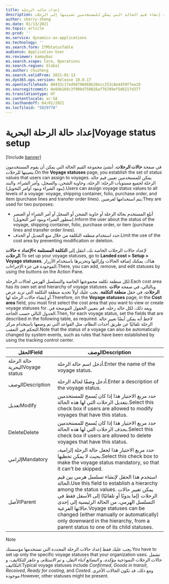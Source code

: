 ```yaml
---
title: إعداد حالة الرحلة
description: يصف هذا الموضوع كيفية إنشاء قيم الحالة التي يمكن للمستخدمين تعيينها إلى الرحلات.
author: sherry-zheng
ms.date: 01/13/2021
ms.topic: article
ms.prod: ''
ms.service: dynamics-ax-applications
ms.technology: ''
ms.search.form: ITMStatusTable
audience: Application User
ms.reviewer: kamaybac
ms.search.scope: Core, Operations
ms.search.region: Global
ms.author: chuzheng
ms.search.validFrom: 2021-01-13
ms.dyn365.ops.version: Release 10.0.17
ms.openlocfilehash: 80433c17ed9d790d88b20ecc253c8e4459ffea10
ms.sourcegitcommit: 0e8db169c3f90bd750826af76709ef5d621fd377
ms.translationtype: HT
ms.contentlocale: ar-SA
ms.lasthandoff: 04/01/2021
ms.locfileid: "5829778"
---
```

# <a name="voyage-status-setup"></a><span data-ttu-id="61364-103">إعداد حالة الرحلة البحرية‬</span><span class="sxs-lookup"><span data-stu-id="61364-103">Voyage status setup</span></span>

[!include [banner](../../includes/banner.md)]

<span data-ttu-id="61364-104">في صفحة **حالات الرحلات**، أنشئ مجموعة القيم الحالة التي يمكن أن يقوم المستخدمون بتعيينها للرحلات.</span><span class="sxs-lookup"><span data-stu-id="61364-104">On the **Voyage statuses** page, you establish the set of status values that users can assign to voyages.</span></span> <span data-ttu-id="61364-105">يمكن للمستخدمين تعيين قيم حالة الرحلة لجميع مستويات الرحلة: الرحلة، وحاوية الشحن، والسجل، وأمر الشراء، والبند (بنود الشراء وبنود أوامر التحويل).</span><span class="sxs-lookup"><span data-stu-id="61364-105">Users can assign voyage status values to all levels of a voyage: voyage, shipping container, folio, purchase order, and item (purchase lines and transfer order lines).</span></span> <span data-ttu-id="61364-106">يتم استخدامها لغرضين:</span><span class="sxs-lookup"><span data-stu-id="61364-106">They are used for two purposes:</span></span>

- <span data-ttu-id="61364-107">أبلغ المستخدم بحالة الرحلة أو حاوية الشحن أو السجل أو أمر الشراء أو العنصر (سطور الشراء وبنود أمر التحويل).</span><span class="sxs-lookup"><span data-stu-id="61364-107">Inform the user about the status of the voyage, shipping container, folio, purchase order, or item (purchase lines and transfer order lines).</span></span>
- <span data-ttu-id="61364-108">حدد استخدام منطقه التكلفة من خلال منع التعديل أو الحذف.</span><span class="sxs-lookup"><span data-stu-id="61364-108">Limit the use of the cost area by preventing modification or deletion.</span></span>

<span data-ttu-id="61364-109">لإعداد حالات الرحلات الخاصة بك، انتقل إلى **التكلفة المستلمة \>الإعداد \> حالات الرحلات**.</span><span class="sxs-lookup"><span data-stu-id="61364-109">To set up your voyage statuses, go to **Landed cost \> Setup \> Voyage statuses**.</span></span> <span data-ttu-id="61364-110">هناك، يمكنك إضافة الحالات وإزالتها وتحريرها باستخدام الأزرار الموجودة في جزء الإجراءات.</span><span class="sxs-lookup"><span data-stu-id="61364-110">There, you can add, remove, and edit statuses by using the buttons on the Action Pane.</span></span>

<span data-ttu-id="61364-111">لكل منطقة تكلفة مجموعتها الخاصة والتسلسل الهرمي لحالات الرحلة.</span><span class="sxs-lookup"><span data-stu-id="61364-111">Each cost area has its own set and hierarchy of voyage statuses.</span></span> <span data-ttu-id="61364-112">وبالتالي، في صفحة **حالات الرحلات**، في حقل **منطقة التكلفة**، يجب عليك أولاً تحديد منطقة التكلفة التي تريد عرض أو إنشاء حالات الرحلة لها.</span><span class="sxs-lookup"><span data-stu-id="61364-112">Therefore, on the **Voyage statuses** page, in the **Cost area** field, you must first select the cost area that you want to view or create voyage statuses for.</span></span> <span data-ttu-id="61364-113">وبعد ذلك، لكل حاله رحله، قم بتعيين الحقول الموضحة في الجدول التالي حسب الحاجة.</span><span class="sxs-lookup"><span data-stu-id="61364-113">Then, for each voyage status, set the fields that are described in the following table, as required.</span></span> <span data-ttu-id="61364-114">لاحظ أنه يمكن أيضًا تغيير حالة الرحلة تلقائيًا عن طريق أحداث النظام، مثل القواعد التي تم وضعها باستخدام مركز التحكم في التعقب.</span><span class="sxs-lookup"><span data-stu-id="61364-114">Note that the status of a voyage can also be automatically changed by system events, such as rules that have been established by using the tracking control center.</span></span>

| <span data-ttu-id="61364-115">الحقل</span><span class="sxs-lookup"><span data-stu-id="61364-115">Field</span></span> | <span data-ttu-id="61364-116">الوصف</span><span class="sxs-lookup"><span data-stu-id="61364-116">Description</span></span> |
|---|---|
| <span data-ttu-id="61364-117">حالة الرحلة البحرية</span><span class="sxs-lookup"><span data-stu-id="61364-117">Voyage status</span></span> | <span data-ttu-id="61364-118">أدخل اسم حالة الرحلة.</span><span class="sxs-lookup"><span data-stu-id="61364-118">Enter the name of the voyage status.</span></span> |
| <span data-ttu-id="61364-119">الوصف</span><span class="sxs-lookup"><span data-stu-id="61364-119">Description</span></span> | <span data-ttu-id="61364-120">أدخل وصفًا لحالة الرحلة.</span><span class="sxs-lookup"><span data-stu-id="61364-120">Enter a description of the voyage status.</span></span> |
| <span data-ttu-id="61364-121">تعديل</span><span class="sxs-lookup"><span data-stu-id="61364-121">Modify</span></span> | <span data-ttu-id="61364-122">حدد مربع الاختيار هذا إذا كان يُسمح للمستخدمين بتعديل الرحلات التي لها هذه الحالة.</span><span class="sxs-lookup"><span data-stu-id="61364-122">Select this check box if users are allowed to modify voyages that have this status.</span></span> |
| <span data-ttu-id="61364-123">Delete</span><span class="sxs-lookup"><span data-stu-id="61364-123">Delete</span></span> | <span data-ttu-id="61364-124">حدد مربع الاختيار هذا إذا كان يُسمح للمستخدمين بحذف الرحلات التي لها هذه الحالة.</span><span class="sxs-lookup"><span data-stu-id="61364-124">Select this check box if users are allowed to delete voyages that have this status.</span></span> |
| <span data-ttu-id="61364-125">إلزامي</span><span class="sxs-lookup"><span data-stu-id="61364-125">Mandatory</span></span> | <span data-ttu-id="61364-126">حدد مربع الاختيار هذا لجعل حالة الرحلة إلزامية، بحيث لا يمكن تخطيها.</span><span class="sxs-lookup"><span data-stu-id="61364-126">Select this check box to make the voyage status mandatory, so that it can't be skipped.</span></span> |
| <span data-ttu-id="61364-127">الأصل</span><span class="sxs-lookup"><span data-stu-id="61364-127">Parent</span></span> | <span data-ttu-id="61364-128">استخدم هذا الحقل لإنشاء تسلسل هرمي بين قيم الحالة.</span><span class="sxs-lookup"><span data-stu-id="61364-128">Use this field to establish a hierarchy among the status values.</span></span> <span data-ttu-id="61364-129">يمكن تغيير حالات الرحلات (إما يدويًا أو تلقائيًا) إلى الأسفل فقط في التسلسل الهرمي، من الحالة الرئيسية إلى إحدى حالاتها الفرعية.</span><span class="sxs-lookup"><span data-stu-id="61364-129">Voyage statuses can be changed (either manually or automatically) only downward in the hierarchy, from a parent status to one of its child statuses.</span></span>

> [!NOTE]
> <span data-ttu-id="61364-130">يجب عليك فقط إعداد حالات الرحلة المحددة التي تستخدمها مؤسستك.</span><span class="sxs-lookup"><span data-stu-id="61364-130">You have to set up only the specific voyage statuses that your organization uses.</span></span> <span data-ttu-id="61364-131">تشمل حالات الرحلات النموذجية *مؤكدة*، و *البضائع أثناء النقل*، و *تم الاستلام*، و *جاهز للتكاليف*، و *التكاليف*.</span><span class="sxs-lookup"><span data-stu-id="61364-131">Typical voyage statuses include *Confirmed*, *Goods in transit*, *Received*, *Ready for costing*, and *Costed*.</span></span> <span data-ttu-id="61364-132">ومع ذلك، قد تكون الحالات الأخرى موجودة.</span><span class="sxs-lookup"><span data-stu-id="61364-132">However, other statuses might be present.</span></span>
